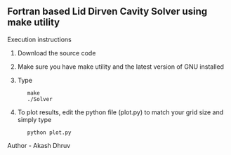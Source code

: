 
## Fortran based Lid Dirven Cavity Solver using make utility 

Execution instructions

  1. Download the source code 
  2. Make sure you have make utility and the latest version of GNU installed
  3. Type

     ~~~terminal 
        make
        ./Solver 
     ~~~

  4. To plot results, edit the python file (plot.py) to match your grid size and simply type

     ~~~terminal
        python plot.py
     ~~~ 

Author - Akash Dhruv


